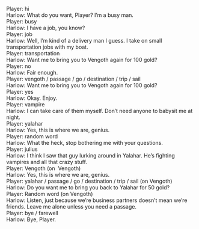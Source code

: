Player: hi  
Harlow: What do you want, Player? I’m a busy man.  
Player: busy  
Harlow: I have a job, you know?  
Player: job  
Harlow: Well, I’m kind of a delivery man I guess. I take on small transportation jobs with my boat.  
Player: transportation  
Harlow: Want me to bring you to Vengoth again for 100 gold?  
Player: no  
Harlow: Fair enough.  
Player: vengoth / passage / go / destination / trip / sail  
Harlow: Want me to bring you to Vengoth again for 100 gold?  
Player: yes  
Harlow: Okay. Enjoy.  
Player: vampire  
Harlow: I can take care of them myself. Don’t need anyone to babysit me at night.  
Player: yalahar  
Harlow: Yes, this is where we are, genius.  
Player: random word  
Harlow: What the heck, stop bothering me with your questions.  
Player: julius  
Harlow: I think I saw that guy lurking around in Yalahar. He’s fighting vampires and all that crazy stuff.  
Player: Vengoth (on  Vengoth)  
Harlow: Yes, this is where we are, genius.  
Player: yalahar / passage / go / destination / trip / sail (on Vengoth)  
Harlow: Do you want me to bring you back to Yalahar for 50 gold?  
Player: Random word (on Vengoth)  
Harlow: Listen, just because we’re business partners doesn’t mean we’re friends. Leave me alone unless you need a passage.  
Player: bye / farewell  
Harlow: Bye, Player.  
